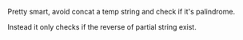 Pretty smart, avoid concat a temp string and check if it's palindrome.

Instead it only checks if the reverse of partial string exist.
